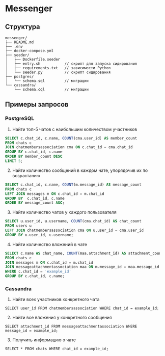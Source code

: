 # Messenger

## Структура

```plaintext
messenger/
├── README.md
├── .env
├── docker-compose.yml
├── seeder/
│   ├── Dockerfile.seeder
│   ├── entry.sh           // скрипт для запуска сидирования
│   ├── requirements.txt   // зависимости Python
│   └── seeder.py          // скрипт сидирования
├── postgres/
│   └── schema.sql         // миграции
└── cassandra/
    └── schema.cql         // миграции
```

## Примеры запросов

### PostgreSQL

1. Найти топ-5 чатов с наибольшим количеством участников
```sql
SELECT c.chat_id, c.name, COUNT(cma.user_id) AS member_count
FROM chats c
JOIN chatmembersassociation cma ON c.chat_id = cma.chat_id
GROUP BY c.chat_id, c.name
ORDER BY member_count DESC
LIMIT 5;
```

2. Найти количество сообщений в каждом чате, упорядочив их по возрастанию
```sql
SELECT c.chat_id, c.name, COUNT(m.message_id) AS message_count
FROM chats c
LEFT JOIN messages m ON c.chat_id = m.chat_id
GROUP BY  c.chat_id, c.name
ORDER BY message_count ASC;
```

3. Найти количество чатов у каждого пользователя
```sql
SELECT u.user_id, u.username, COUNT(cma.chat_id) AS chat_count
FROM users u
LEFT JOIN chatmembersassociation cma ON u.user_id = cma.user_id
GROUP BY u.user_id, u.username;
```

4. Найти количество вложений в чате
```sql
SELECT c.name AS chat_name, COUNT(maa.attachment_id) AS attachment_count
FROM chats c
JOIN messages m ON c.chat_id = m.chat_id
JOIN messageattachmentassociation maa ON m.message_id = maa.message_id
WHERE c.chat_id = 'example_id'
GROUP BY c.chat_id, c.name;
```

### Cassandra

1. Найти всех участников конкретного чата
```cassandraql
SELECT user_id FROM chatmembersassociation WHERE chat_id = example_id;
```

2. Найти все вложения у конкретного сообщения
```cassandraql
SELECT attachment_id FROM messageattachmentassociation WHERE message_id = example_id;
```

3. Получить информацию о чате
```cassandraql
SELECT * FROM chats WHERE chat_id = example_id;
```